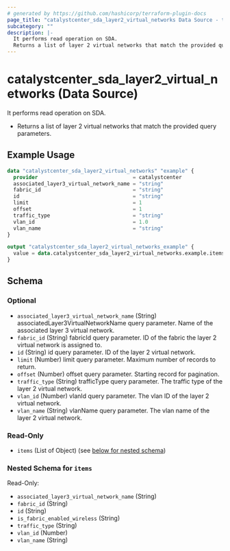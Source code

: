 ```yaml
---
# generated by https://github.com/hashicorp/terraform-plugin-docs
page_title: "catalystcenter_sda_layer2_virtual_networks Data Source - terraform-provider-catalystcenter"
subcategory: ""
description: |-
  It performs read operation on SDA.
  Returns a list of layer 2 virtual networks that match the provided query parameters.
---
```


# catalystcenter_sda_layer2_virtual_networks (Data Source)

It performs read operation on SDA.

- Returns a list of layer 2 virtual networks that match the provided query parameters.

## Example Usage

```terraform
data "catalystcenter_sda_layer2_virtual_networks" "example" {
  provider                               = catalystcenter
  associated_layer3_virtual_network_name = "string"
  fabric_id                              = "string"
  id                                     = "string"
  limit                                  = 1
  offset                                 = 1
  traffic_type                           = "string"
  vlan_id                                = 1.0
  vlan_name                              = "string"
}

output "catalystcenter_sda_layer2_virtual_networks_example" {
  value = data.catalystcenter_sda_layer2_virtual_networks.example.items
}
```

<!-- schema generated by tfplugindocs -->
## Schema

### Optional

- `associated_layer3_virtual_network_name` (String) associatedLayer3VirtualNetworkName query parameter. Name of the associated layer 3 virtual network.
- `fabric_id` (String) fabricId query parameter. ID of the fabric the layer 2 virtual network is assigned to.
- `id` (String) id query parameter. ID of the layer 2 virtual network.
- `limit` (Number) limit query parameter. Maximum number of records to return.
- `offset` (Number) offset query parameter. Starting record for pagination.
- `traffic_type` (String) trafficType query parameter. The traffic type of the layer 2 virtual network.
- `vlan_id` (Number) vlanId query parameter. The vlan ID of the layer 2 virtual network.
- `vlan_name` (String) vlanName query parameter. The vlan name of the layer 2 virtual network.

### Read-Only

- `items` (List of Object) (see [below for nested schema](#nestedatt--items))

<a id="nestedatt--items"></a>
### Nested Schema for `items`

Read-Only:

- `associated_layer3_virtual_network_name` (String)
- `fabric_id` (String)
- `id` (String)
- `is_fabric_enabled_wireless` (String)
- `traffic_type` (String)
- `vlan_id` (Number)
- `vlan_name` (String)
